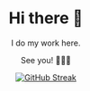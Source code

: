 <div align="center">
  <h1>Hi there 👋</h1>
  <p>I do my work here.</p>
  <p>See you! 🎄🎄🎄</p>
  
  [![GitHub Streak](https://streak-stats.demolab.com?user=spectrumzero&theme=transparent)](https://git.io/streak-stats)
</div>
